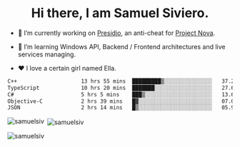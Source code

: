 <h1 align="center">Hi there, I am Samuel Siviero.</h1>

- 🔭 I’m currently working on [Presidio](https://presidio.ac), an anti-cheat for [Project Nova](https://discord.gg/novafn).

- 🌱 I’m learning Windows API, Backend / Frontend architectures and live services managing.

- ❤️ I love a certain girl named Ella.

<!--START_SECTION:waka-->

```txt
C++                    13 hrs 55 mins  █████████▒░░░░░░░░░░░░░░░   37.25 %
TypeScript             10 hrs 20 mins  ███████░░░░░░░░░░░░░░░░░░   27.67 %
C#                     5 hrs 5 mins    ███▒░░░░░░░░░░░░░░░░░░░░░   13.60 %
Objective-C            2 hrs 39 mins   █▓░░░░░░░░░░░░░░░░░░░░░░░   07.09 %
JSON                   2 hrs 14 mins   █▒░░░░░░░░░░░░░░░░░░░░░░░   05.98 %
```

<!--END_SECTION:waka-->

<p><img align="left" src="https://github-readme-stats.vercel.app/api/top-langs?username=samuelsiv&show_icons=true&locale=en&layout=compact&theme=radical" alt="samuelsiv" /></p>

<p>&nbsp;<img align="center" src="https://github-readme-stats.vercel.app/api?username=samuelsiv&show_icons=true&locale=en&theme=radical" alt="samuelsiv" /></p>
<p align="left"> <img src="https://komarev.com/ghpvc/?username=samuelsiv&label=Profile%20views&color=0e75b6&style=flat" alt="samuelsiv" /> </p>

